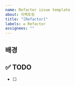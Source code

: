 ```yaml
---
name: Refactor issue template
about: 리팩토링
title: "[Refactor]"
labels: ♻️ Refactor
assignees: ""
---
```


## 배경

<!-- 이게 왜 필요한지에 대한 설명.
예를 들어서 기능 구현의 경우 어떤 라이브러를 썼을 때
무지성 도입이 아니라 왜 이걸 썼는지에 대한 설명
기능 수정은 왜 수정해야하는지 등등 -->

## ✅ TODO

- [ ]
